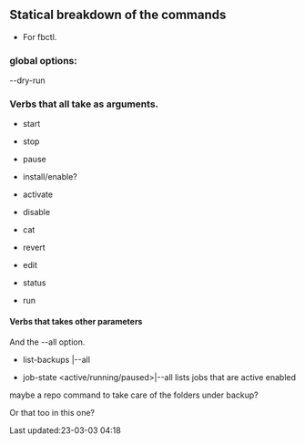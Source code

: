 Statical breakdown of the commands
--------------------------------------
* For fbctl.

### global options:

--dry-run

### Verbs that all take <scheme> <folder> as arguments.

* start

* stop

* pause

* install/enable?

* activate

* disable

* cat

* revert

* edit

* status

* run


#### Verbs that takes other parameters

And the --all option.

* list-backups <scheme>|--all


* job-state <active/running/paused>|--all
lists jobs that are active enabled


maybe a repo command to take care of the folders under
backup?

Or that too in this one?



  Last updated:23-03-03 04:18
